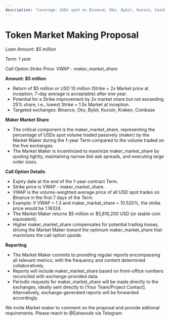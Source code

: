 ```yaml
---
description: 'Coverage: USDs spot on Binance, Okx, Bybit, Kucoin, Coinbase, Kraken'
---
```


# Token Market Making Proposal

_Loan Amount: $5 million_

_Term: 1 year_

_Call Option Strike Price: VWAP - maker\_market\_share_

**Amount: $5 million**

* Return of $5 million or USD 10 million (Strike = 2x Market price at inception; 7-day average is acceptable) after one year.
* Potential for a Strike improvement by 2x market share but not exceeding 25% share, i.e., lowest Strike = 1.5x Market at inception.
* Targeted exchanges: Binance, Okx, Bybit, Kucoin, Kraken, Coinbase

**Maker Market Share**

* The critical component is the maker\_market\_share, representing the percentage of USDs spot volume traded passively (maker) by the Market Maker during the 1-year Term compared to the volume traded on the five exchanges.
* The Market Maker is incentivized to maximize maker\_market\_share by quoting tightly, maintaining narrow bid-ask spreads, and executing large order sizes.

**Call Option Details**

* Expiry date at the end of the 1-year contract Term.
* Strike price is VWAP - maker\_market\_share.
* VWAP is the volume-weighted average price of all USD spot trades on Binance in the first 7 days of the Term.
* Example: If VWAP = 1.3 and maker\_market\_share = 10.520%, the strike price would be 1.16324.
* The Market Maker returns $5 million or $5,816,200 USD (or stable coin equivalent).
* Higher maker\_market\_share compensates for potential trading losses, driving the Market Maker toward the optimum maker\_market\_share that maximizes the call option upside.

**Reporting**

* The Market Maker commits to providing regular reports encompassing all relevant metrics, with the frequency and content determined collaboratively.
* Reports will include maker\_market\_share based on front-office numbers reconciled with exchange-provided data.
* Periodic requests for maker\_market\_share will be made directly to the exchanges, ideally sent directly to \[Your Team/Project Contact]. Alternatively, exchange-generated reports will be forwarded accordingly.

We invite Market maker to comment on the proposal and provide editional requirements. Please reach to @Eatwoods via Telegram
